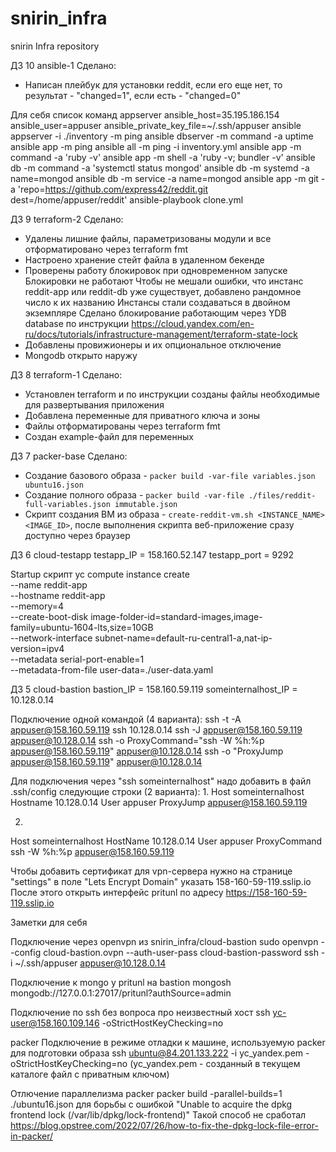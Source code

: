 # snirin_infra
snirin Infra repository

ДЗ 10 ansible-1
Сделано:
- Написан плейбук для установки reddit, если его еще нет, то результат - "changed=1", если есть - "changed=0"

Для себя список команд
appserver ansible_host=35.195.186.154 ansible_user=appuser ansible_private_key_file=~/.ssh/appuser
ansible appserver -i ./inventory -m ping
ansible dbserver -m command -a uptime
ansible app -m ping
ansible all -m ping -i inventory.yml
ansible app -m command -a 'ruby -v'
ansible app -m shell -a 'ruby -v; bundler -v'
ansible db -m command -a 'systemctl status mongod'
ansible db -m systemd -a name=mongod
ansible db -m service -a name=mongod
ansible app -m git -a 'repo=https://github.com/express42/reddit.git dest=/home/appuser/reddit'
ansible-playbook clone.yml

ДЗ 9 terraform-2
Сделано:
- Удалены лишние файлы, параметризованы модули и все отформатировано через terraform fmt
- Настроено хранение стейт файла в удаленном бекенде
- Проверены работу блокировок при одновременном запуске
    Блокировки не работают
    Чтобы не мешали ошибки, что инстанс reddit-app или reddit-db уже существует, добавлено рандомное число к их названию
    Инстансы стали создаваться в двойном экземпляре
    Сделано блокирование работающим через YDB database по инструкции
    https://cloud.yandex.com/en-ru/docs/tutorials/infrastructure-management/terraform-state-lock
- Добавлены провижионеры и их опциональное отключение
- Mongodb открыто наружу

ДЗ 8 terraform-1
Сделано:
 - Установлен terraform и по инструкции созданы файлы необходимые для развертывания приложения
 - Добавлена переменные для приватного ключа и зоны
 - Файлы отформатированы через terraform fmt
 - Создан example-файл для переменных

ДЗ 7 packer-base
Сделано:
 - Создание базового образа - `packer build -var-file variables.json ubuntu16.json`
 - Создание полного образа - `packer build -var-file ./files/reddit-full-variables.json immutable.json`
 - Скрипт создания ВМ из образа - `create-reddit-vm.sh <INSTANCE_NAME> <IMAGE_ID>`, после выполнения скрипта веб-приложение сразу доступно через браузер


ДЗ 6 cloud-testapp
testapp_IP = 158.160.52.147
testapp_port = 9292

Startup скрипт
yc compute instance create \
 --name reddit-app \
 --hostname reddit-app \
 --memory=4 \
 --create-boot-disk image-folder-id=standard-images,image-family=ubuntu-1604-lts,size=10GB \
 --network-interface subnet-name=default-ru-central1-a,nat-ip-version=ipv4 \
 --metadata serial-port-enable=1 \
 --metadata-from-file user-data=./user-data.yaml


ДЗ 5 cloud-bastion
bastion_IP = 158.160.59.119
someinternalhost_IP = 10.128.0.14

Подключение одной командой (4 варианта):
ssh -t -A appuser@158.160.59.119 ssh 10.128.0.14
ssh -J appuser@158.160.59.119 appuser@10.128.0.14
ssh -o ProxyCommand="ssh -W %h:%p appuser@158.160.59.119" appuser@10.128.0.14
ssh -o "ProxyJump appuser@158.160.59.119" appuser@10.128.0.14

Для подключения через "ssh someinternalhost" надо добавить в файл .ssh/config следующие строки (2 варианта):
1.
Host someinternalhost
    Hostname 10.128.0.14
    User appuser
    ProxyJump appuser@158.160.59.119

2.
Host someinternalhost
    HostName 10.128.0.14
    User appuser
    ProxyCommand ssh -W %h:%p appuser@158.160.59.119

Чтобы добавить сертификат для vpn-сервера нужно на странице "settings" в поле "Lets Encrypt Domain" указать 158-160-59-119.sslip.io
После этого открыть интерфейс pritunl по адресу https://158-160-59-119.sslip.io



Заметки для себя

Подключение через openvpn из snirin_infra/cloud-bastion
sudo openvpn --config cloud-bastion.ovpn --auth-user-pass cloud-bastion-password
ssh -i ~/.ssh/appuser appuser@10.128.0.14

Подключение к mongo у pritunl на bastion
mongosh mongodb://127.0.0.1:27017/pritunl?authSource=admin

Подключение по ssh без вопроса про неизвестный хост
ssh yc-user@158.160.109.146 -oStrictHostKeyChecking=no

packer
Подключение в режиме отладки к машине, используемую packer для подготовки образа
ssh ubuntu@84.201.133.222 -i yc_yandex.pem -oStrictHostKeyChecking=no (yc_yandex.pem - созданный в текущем каталоге файл с приватным ключом)

Отлючение параллелизма packer
packer build -parallel-builds=1 ./ubuntu16.json
для борьбы с ошибкой "Unable to acquire the dpkg frontend lock (/var/lib/dpkg/lock-frontend)"
Такой способ не сработал https://blog.opstree.com/2022/07/26/how-to-fix-the-dpkg-lock-file-error-in-packer/
